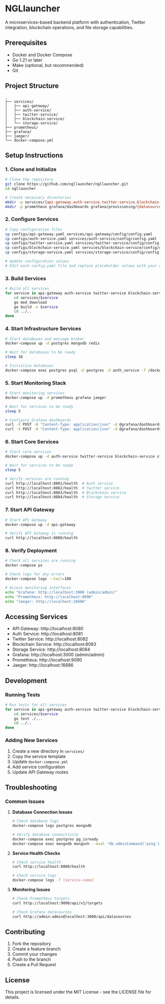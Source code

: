 # NGLlauncher

A microservices-based backend platform with authentication, Twitter integration, blockchain operations, and file storage capabilities.

## Prerequisites

- Docker and Docker Compose
- Go 1.21 or later
- Make (optional, but recommended)
- Git

## Project Structure

```
.
├── services/
│   ├── api-gateway/
│   ├── auth-service/
│   ├── twitter-service/
│   ├── blockchain-service/
│   └── storage-service/
├── prometheus/
├── grafana/
├── jaeger/
└── docker-compose.yml
```

## Setup Instructions

### 1. Clone and Initialize

```bash
# Clone the repository
git clone https://github.com/ngllauncher/ngllauncher.git
cd ngllauncher

# Create necessary directories
mkdir -p services/{api-gateway,auth-service,twitter-service,blockchain-service,storage-service}/config
mkdir -p prometheus grafana/dashboards grafana/provisioning/{datasources,dashboards} jaeger
```

### 2. Configure Services

```bash
# Copy configuration files
cp configs/api-gateway.yaml services/api-gateway/config/config.yaml
cp configs/auth-service.yaml services/auth-service/config/config.yaml
cp configs/twitter-service.yaml services/twitter-service/config/config.yaml
cp configs/blockchain-service.yaml services/blockchain-service/config/config.yaml
cp configs/storage-service.yaml services/storage-service/config/config.yaml

# Update configuration values
# Edit each config.yaml file and replace placeholder values with your actual credentials
```

### 3. Build Services

```bash
# Build all services
for service in api-gateway auth-service twitter-service blockchain-service storage-service; do
    cd services/$service
    go mod download
    go build -o $service
    cd ../..
done
```

### 4. Start Infrastructure Services

```bash
# Start databases and message broker
docker-compose up -d postgres mongodb redis

# Wait for databases to be ready
sleep 10

# Initialize databases
docker-compose exec postgres psql -U postgres -d auth_service -f /docker-entrypoint-initdb.d/init.sql
```

### 5. Start Monitoring Stack

```bash
# Start monitoring services
docker-compose up -d prometheus grafana jaeger

# Wait for services to be ready
sleep 5

# Configure Grafana dashboards
curl -X POST -H "Content-Type: application/json" -d @grafana/dashboards/services.json http://admin:admin@localhost:3000/api/dashboards/db
curl -X POST -H "Content-Type: application/json" -d @grafana/dashboards/databases.json http://admin:admin@localhost:3000/api/dashboards/db
```

### 6. Start Core Services

```bash
# Start core services
docker-compose up -d auth-service twitter-service blockchain-service storage-service

# Wait for services to be ready
sleep 5

# Verify services are running
curl http://localhost:8081/health  # Auth service
curl http://localhost:8082/health  # Twitter service
curl http://localhost:8083/health  # Blockchain service
curl http://localhost:8084/health  # Storage service
```

### 7. Start API Gateway

```bash
# Start API Gateway
docker-compose up -d api-gateway

# Verify API Gateway is running
curl http://localhost:8080/health
```

### 8. Verify Deployment

```bash
# Check all services are running
docker-compose ps

# Check logs for any errors
docker-compose logs --tail=100

# Access monitoring interfaces
echo "Grafana: http://localhost:3000 (admin/admin)"
echo "Prometheus: http://localhost:9090"
echo "Jaeger: http://localhost:16686"
```

## Accessing Services

- API Gateway: http://localhost:8080
- Auth Service: http://localhost:8081
- Twitter Service: http://localhost:8082
- Blockchain Service: http://localhost:8083
- Storage Service: http://localhost:8084
- Grafana: http://localhost:3000 (admin/admin)
- Prometheus: http://localhost:9090
- Jaeger: http://localhost:16686

## Development

### Running Tests

```bash
# Run tests for all services
for service in api-gateway auth-service twitter-service blockchain-service storage-service; do
    cd services/$service
    go test ./...
    cd ../..
done
```

### Adding New Services

1. Create a new directory in `services/`
2. Copy the service template
3. Update `docker-compose.yml`
4. Add service configuration
5. Update API Gateway routes

## Troubleshooting

### Common Issues

1. **Database Connection Issues**
   ```bash
   # Check database logs
   docker-compose logs postgres mongodb
   
   # Verify database connectivity
   docker-compose exec postgres pg_isready
   docker-compose exec mongodb mongosh --eval "db.adminCommand('ping')"
   ```

2. **Service Health Checks**
   ```bash
   # Check service health
   curl http://localhost:8080/health
   
   # Check service logs
   docker-compose logs -f [service-name]
   ```

3. **Monitoring Issues**
   ```bash
   # Check Prometheus targets
   curl http://localhost:9090/api/v1/targets
   
   # Check Grafana datasources
   curl http://admin:admin@localhost:3000/api/datasources
   ```

## Contributing

1. Fork the repository
2. Create a feature branch
3. Commit your changes
4. Push to the branch
5. Create a Pull Request

## License

This project is licensed under the MIT License - see the LICENSE file for details. 